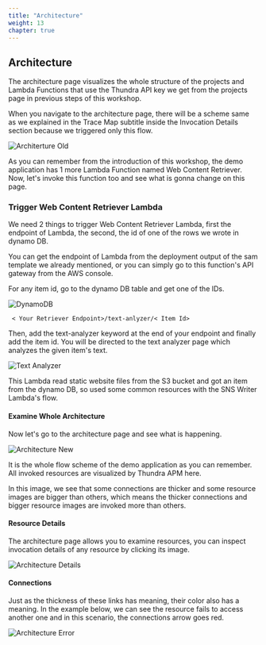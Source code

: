 ```yaml
---
title: "Architecture"
weight: 13
chapter: true
---
```


## Architecture

The architecture page visualizes the whole structure of the projects and Lambda Functions that use the Thundra API key we get from the projects page in previous steps of this workshop.

When you navigate to the architecture page, there will be a scheme same as we explained in the Trace Map subtitle inside the Invocation Details section because we triggered only this flow.


![Architerture Old](/images/_monitoring/architecture_old.png)


As you can remember from the introduction of this workshop, the demo application has 1 more Lambda Function named Web Content Retriever. Now, let's invoke this function too and see what is gonna change on this page.


### Trigger Web Content Retriever Lambda

We need 2 things to trigger Web Content Retriever Lambda, first the endpoint of Lambda, the second, the id of one of the rows we wrote in dynamo DB.

 You can get the endpoint of Lambda from the deployment output of the sam template we already mentioned, or you can simply go to this function's API gateway from the AWS console.

For any item id, go to the dynamo DB table and get one of the IDs.

![DynamoDB](/images/_monitoring/dynamodb_items.png)


<code> < Your Retriever Endpoint>/text-anlyzer/< Item Id> </code>

Then, add the text-analyzer keyword at the end of your endpoint and finally add the item id. You will be directed to the text analyzer page which analyzes the given item's text.

![Text Analyzer](/images/_monitoring/text_analyzer.png)


This Lambda read static website files from the S3 bucket and got an item from the dynamo DB, so used some common resources with the SNS Writer Lambda's flow.

#### Examine Whole Architecture

Now let's go to the architecture page and see what is happening.

![Architecture New](/images/_monitoring/architecture.png)

It is the whole flow scheme of the demo application as you can remember. All invoked resources are visualized by Thundra APM here.

In this image, we see that some connections are thicker and some resource images are bigger than others, which means the thicker connections and bigger resource images are invoked more than others.

#### Resource Details

The architecture page allows you to examine resources, you can inspect invocation details of any resource by clicking its image.

![Architecture Details](/images/_monitoring/architecture_with_resource_details.png)


#### Connections

Just as the thickness of these links has meaning, their color also has a meaning. In the example below, we can see the resource fails to access another one and in this scenario, the connections arrow goes red.

![Architecture Error](/images/_monitoring/architecture_with_error.png)
